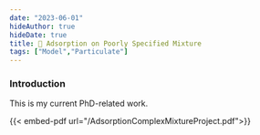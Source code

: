 ```yaml
---
date: "2023-06-01"
hideAuthor: true
hideDate: true
title: 📝 Adsorption on Poorly Specified Mixture
tags: ["Model","Particulate"]
---
```


### Introduction

This is my current PhD-related work.

{{< embed-pdf url="/AdsorptionComplexMixtureProject.pdf">}}